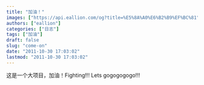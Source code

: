 ```yaml
---
title: "加油！"
images: ["https://api.eallion.com/og?title=%E5%8A%A0%E6%B2%B9%EF%BC%81"]
authors: ["eallion"]
categories: ["日志"]
tags: ["加油"]
draft: false
slug: "come-on"
date: "2011-10-30 17:03:02"
lastmod: "2011-10-30 17:03:02"
---
```


这是一个大项目，加油！Fighting!!! Lets gogogogogo!!!
